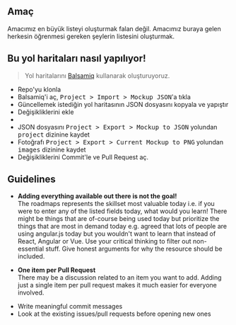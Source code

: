 ## Amaç
Amacımız en büyük listeyi oluşturmak falan değil.
Amacımız buraya gelen herkesin öğrenmesi gereken şeylerin listesini oluşturmak.

## Bu yol haritaları nasıl yapılıyor!

> Yol haritalarını [Balsamiq](https://balsamiq.com/download/) kullanarak oluşturuyoruz.

* Repo'yu klonla
* Balsamiq'i aç, <kbd>Project > Import > Mockup JSON</kbd>'a tıkla
* Güncellemek istediğin yol haritasının JSON dosyasını kopyala ve yapıştır
* Değişikliklerini ekle
*
* JSON dosyasını <kbd>Project > Export > Mockup to JSON</kbd> yolundan <kbd>project</kbd> dizinine kaydet
* Fotoğrafı <kbd>Project > Export > Current Mockup to PNG</kbd> yolundan <kbd>images</kbd> dizinine kaydet
* Değişikliklerini Commit'le ve Pull Request aç.

## Guidelines

- <p><strong>Adding everything available out there is not the goal!</strong><br> 
  The roadmaps represents the skillset most valuable today i.e. if you were to enter any of the listed fields today, what would you learn! There might be things that are of-course being used today but prioritize the things that are most in demand today e.g. agreed that lots of people are using angular.js today but you wouldn't want to learn that instead of React, Angular or Vue. Use your critical thinking to filter out non-essential stuff. Give honest arguments for why the resource should be included.</p>
- <p><strong>One item per Pull Request</strong><br>
  There may be a discussion related to an item you want to add. Adding just a single item per pull request makes it much easier for everyone involved.</p>
- Write meaningful commit messages
- Look at the existing issues/pull requests before opening new ones
